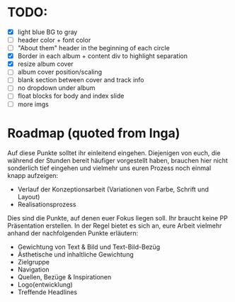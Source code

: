 # TODO:
- [x] light blue BG to gray
- [ ] header color + font color
- [ ] "About them" header in the beginning of each circle
- [x] Border in each album + content div to highlight separation
- [x] resize album cover
- [ ] album cover position/scaling
- [ ] blank section between cover and track info
- [ ] no dropdown under album
- [ ] float blocks for body and index slide
- [ ] more imgs

# Roadmap (quoted from Inga)
Auf diese Punkte solltet ihr einleitend eingehen. Diejenigen von euch, die während der Stunden bereit häufiger vorgestellt haben, brauchen hier nicht sonderlich tief eingehen und vielmehr uns euren Prozess noch einmal knapp aufzeigen:

- Verlauf der Konzeptionsarbeit (Variationen von Farbe, Schrift und Layout)
- Realisationsprozess

Dies sind die Punkte, auf denen euer Fokus liegen soll. Ihr braucht keine PP Präsentation erstellen. In der Regel bietet es sich an, eure Arbeit vielmehr anhand der nachfolgenden Punkte erläutern:

- Gewichtung von Text & Bild und Text-Bild-Bezüg
- Ästhetische und inhaltliche Gewichtung
- Zielgruppe
- Navigation
- Quellen, Bezüge & Inspirationen
- Logo(entwicklung)
- Treffende Headlines
